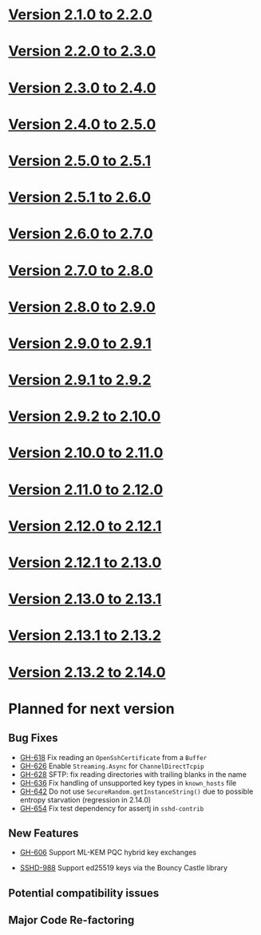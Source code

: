 # [Version 2.1.0 to 2.2.0](./docs/changes/2.2.0.md)

# [Version 2.2.0 to 2.3.0](./docs/changes/2.3.0.md)

# [Version 2.3.0 to 2.4.0](./docs/changes/2.4.0.md)

# [Version 2.4.0 to 2.5.0](./docs/changes/2.5.0.md)

# [Version 2.5.0 to 2.5.1](./docs/changes/2.5.1.md)

# [Version 2.5.1 to 2.6.0](./docs/changes/2.6.0.md)

# [Version 2.6.0 to 2.7.0](./docs/changes/2.7.0.md)

# [Version 2.7.0 to 2.8.0](./docs/changes/2.8.0.md)

# [Version 2.8.0 to 2.9.0](./docs/changes/2.9.0.md)

# [Version 2.9.0 to 2.9.1](./docs/changes/2.9.1.md)

# [Version 2.9.1 to 2.9.2](./docs/changes/2.9.2.md)

# [Version 2.9.2 to 2.10.0](./docs/changes/2.10.0.md)

# [Version 2.10.0 to 2.11.0](./docs/changes/2.11.0.md)

# [Version 2.11.0 to 2.12.0](./docs/changes/2.12.0.md)

# [Version 2.12.0 to 2.12.1](./docs/changes/2.12.1.md)

# [Version 2.12.1 to 2.13.0](./docs/changes/2.13.0.md)

# [Version 2.13.0 to 2.13.1](./docs/changes/2.13.1.md)

# [Version 2.13.1 to 2.13.2](./docs/changes/2.13.2.md)

# [Version 2.13.2 to 2.14.0](./docs/changes/2.14.0.md)

# Planned for next version

## Bug Fixes

* [GH-618](https://github.com/apache/mina-sshd/issues/618) Fix reading an `OpenSshCertificate` from a `Buffer`
* [GH-626](https://github.com/apache/mina-sshd/issues/626) Enable `Streaming.Async` for `ChannelDirectTcpip`
* [GH-628](https://github.com/apache/mina-sshd/issues/628) SFTP: fix reading directories with trailing blanks in the name
* [GH-636](https://github.com/apache/mina-sshd/issues/636) Fix handling of unsupported key types in `known_hosts` file
* [GH-642](https://github.com/apache/mina-sshd/issues/642) Do not use `SecureRandom.getInstanceString()` due to possible entropy starvation (regression in 2.14.0)
* [GH-654](https://github.com/apache/mina-sshd/issues/654) Fix test dependency for assertj in `sshd-contrib`

## New Features

* [GH-606](https://github.com/apache/mina-sshd/issues/606) Support ML-KEM PQC hybrid key exchanges

* [SSHD-988](https://issues.apache.org/jira/projects/SSHD/issues/SSHD-988) Support ed25519 keys via the Bouncy Castle library

## Potential compatibility issues

## Major Code Re-factoring

